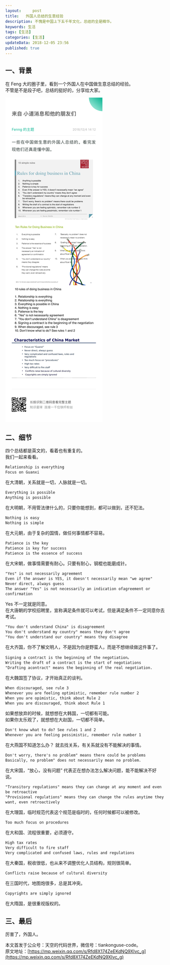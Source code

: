 ```yaml
---   
layout:     post  
title:   外国人总结的生意经验
description: 不愧是中国上下五千年文化，总结的全是精华。 
keywords: 生活
tags: [生活]  
categories: [生活]  
updateData: 2018-12-05 23:56  
published: true   
---  
```


 


## 一、背景

在 Feng 大的圈子里，看到一个外国人在中国做生意总结的经验。  
不管是不是段子吧，总结的挺好的，分享给大家。  

![](/images/2018/12/20181205234253.png)  


## 二、细节

四个总结都是英文的，看着也有重复的。  
我们一起来看看。  



```
Relationship is everything
Focus on Guanxi  
```


在大清朝，关系就是一切，人脉就是一切。  


```
Everything is possible  
Anything is possible  
```


在大明朝，不用管法律什么的，只要你能想到，都可以做到，还不犯法。  


```
Nothing is easy  
Nothing is simple  
```


在大元朝，由于复杂的国情，做任何事情都不容易。  


```
Patience is the key  
Patience is key for success  
Patience is the essence of success  
```


在大宋朝，做事情需要有耐心。只要有耐心，钢棍也能磨成针。  


```
"Yes" is not necessarily agreement  
Even if the answer is YES, it doesn't necessarily mean "we agree"  
Never direct, always guess  
The answer "Yes" is not necessarily an indication ofagreement or confirmation  
```


Yes 不一定就是同意。  
在大唐朝的学校招聘里，宣称满足条件就可以考试，但是满足条件不一定同意你去考试。  


```
"You don't understand China" is disagreement  
You don't understand my country" means they don't agree  
"You don't understand our country" means they disagree  
```


在大齐国，你不了解文明人，不是因为你是野蛮人，而是不想继续做这件事了。  


```
Signing a contract is the beginning of the negotiation。  
Writing the draft of a contract is the start of negotiations  
"Drafting acontract" means the beginning of the real negotiation.  
```


在大魏国签了协议，才开始真正的谈判。  


```
When discouraged, see rule 3  
Whenever you are feeling optimistic, remember rule number 2  
When you are opimistic, think about Rule 2  
When you are discouraged, think about Rule 1  
```


如果想放弃的时候，就想想在大韩国，一切都有可能。  
如果你太乐观了，就想想在大赵国，一切都不简单。  


```
Don't know what to do? See rules 1 and 2  
Whenever you are feeling pessimistic, remember rule number 1  
```


在大燕国不知道怎么办？ 就去找关系，有关系就没有不能解决的事情。  


```
Don't worry, there's no problem" means there could be problems  
Basically, no problem" does not necessarily mean no problem.  
```


在大宋国，“放心，没有问题” 代表正在想办法怎么解决问题，能不能解决不好说。  


```
"Transitory regulations" means they can change at any moment and even be retroactive  
"Provisional regulations" means they can change the rules anytime they want, even retroactively
```


在大理国，临时规范代表这个规范是临时的，任何时候都可以被修改。  


```
Too much focus on procedures  
```


在大和国、流程很重要，必须遵守。  


```
High tax rates  
Very difficult to fire staff  
Very complicated and confused laws, rules and regulations  
```


在大秦国，税收很低，也从来不调整优化人员结构，规则很简单。  


```
Conflicts raise because of cultural diversity  
```


在三国时代，地图炮很多，总是其冲突。  


```
Copyrights are simply ignored  
```


在大隋国，是很重视版权的。  


## 三、最后

厉害了，外国人。  


本文首发于公众号：天空的代码世界，微信号：tiankonguse-code。  
原文地址：[https://mp.weixin.qq.com/s/Rfd8X174ZeEKdNQ9XIvc_g](https://mp.weixin.qq.com/s/Rfd8X174ZeEKdNQ9XIvc_g)  


